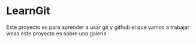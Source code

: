 # LearnGit
Este proyecto es para aprender a usar git y github
el que vamos a trabajar weas
este proyecto es sobre una galeria

